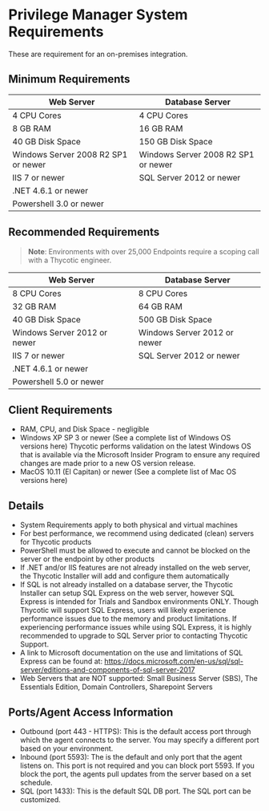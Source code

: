 [title]: # (Privilege Manager System Requirements)
[tags]: # (ports,on-premises)
[priority]: # (1501)
# Privilege Manager System Requirements

These are requirement for an on-premises integration.

## Minimum Requirements

| Web Server | Database Server |
| ----- | ----- |
| 4 CPU Cores | 4 CPU Cores |
| 8 GB RAM | 16 GB RAM |
| 40 GB Disk Space | 150 GB Disk Space |
| Windows Server 2008 R2 SP1 or newer | Windows Server 2008 R2 SP1 or newer |
| IIS 7 or newer | SQL Server 2012 or newer |
| .NET 4.6.1 or newer |  |
| Powershell 3.0 or newer |   |

## Recommended Requirements

>**Note**:
>Environments with over 25,000 Endpoints require a scoping call with a Thycotic engineer.

| Web Server | Database Server |
| ----- | ----- |
| 8 CPU Cores | 8 CPU Cores |
| 32 GB RAM | 64 GB RAM |
| 40 GB Disk Space | 500 GB Disk Space |
| Windows Server 2012 or newer | Windows Server 2012 or newer |
| IIS 7 or newer | SQL Server 2012 or newer |
| .NET 4.6.1 or newer | |  
| Powershell 5.0 or newer | |  

## Client Requirements

* RAM, CPU, and Disk Space - negligible
* Windows XP SP 3 or newer (See a complete list of Windows OS versions here)
  Thycotic performs validation on the latest Windows OS that is available via the Microsoft Insider Program to ensure any required changes are made prior to a new OS version release.
* MacOS 10.11 (El Capitan) or newer (See a complete list of Mac OS versions here)

## Details

* System Requirements apply to both physical and virtual machines
* For best performance, we recommend using dedicated (clean) servers for Thycotic products
* PowerShell must be allowed to execute and cannot be blocked on the server or the endpoint by other products
* If .NET and/or IIS features are not already installed on the web server, the Thycotic Installer will add and configure them automatically
* If SQL is not already installed on a database server, the Thycotic Installer can setup SQL Express on the web server, however SQL Express is intended for Trials and Sandbox environments ONLY. Though Thycotic will support SQL Express, users will likely experience performance issues due to the memory and product limitations. If experiencing performance issues while using SQL Express, it is highly recommended to upgrade to SQL Server prior to contacting Thycotic Support.
* A link to Microsoft documentation on the use and limitations of SQL Express can be found at: https://docs.microsoft.com/en-us/sql/sql-server/editions-and-components-of-sql-server-2017
* Web Servers that are NOT supported: Small Business Server (SBS), The Essentials Edition, Domain Controllers, Sharepoint Servers

## Ports/Agent Access Information

* Outbound (port 443 - HTTPS): This is the default access port through which the agent connects to the server. You may specify a different port based on your environment.
* Inbound (port 5593): The is the default and only port that the agent listens on. This port is not required and you can block port 5593. If you block the port, the agents pull updates from the server based on a set schedule.
* SQL (port 1433): This is the default SQL DB port. The SQL port can be customized.

<!--
For trial and POC environments (or production environments with less than 500 endpoints)	
Server requirements:  Windows Server (2012 or newer), can be used to host both IIS and SQL (SQL Express is acceptable for trial environments ONLY, but is NOT supported for troubleshooting assistance) [RAM = 16GB; CPU = 4 cores at 2.4GHz; Disk Space = 50GB]

Client specifications: [RAM = 50MB; CPU = Negligible; Disk Space = 15-30MB]

For production environments +500 endpoints	
Web Server requirements: Windows Server (2012 or newer) [Requirements range for 500-50,000 endpoints: RAM = 8-64GB; CPU = 4-8 cores at 2.4GHz; Disk Space = 10-40GB]

Database Server requirements: SQL Server 2008 SP2 or newer on a Windows Server 2012 or newer with a SQL database license installed (SQL Express is not recommended for Production environments) [Requirements range for 500-50,000 endpoints: RAM = 16-64GB; CPU = 4-8 cores at 2.4GHz; Disk Space = 150-500GB]

Windows endpoint requirements: Operating System must be Windows XP (>version 5.1) or newer. (See a complete list of Windows OS versions here); Required .NET 4.0 or higher installed 

Mac endpoint requirements: Operating System must be MacOS 10.11 (El Capitan) or newer. (See a complete list of Mac OS versions here)  

For detailed system requirements, please review this Thycotic Technical  Article: https://thycotic.force.com/support/s/article/System-Requirements-Privilege-Manager

Privilege Manager's estimated resource utilization on the endpoints	
Memory:

Core Agent Service uses between 30 and 60 MB
Application Control Service uses between 50 and 120 MB
If less resources are available on a computer the agent will use less memory.
CPU:

Core Agent 0.5% - Core Agent will poll the server periodically for policy updates. No impact on CPU performance
Application Control Service ranges from 0 to 5% CPU usage. It depends on how many processes are being launched. If no new processes are launched there is 0% CPU usage. When a new process spawns, there is a short spike of a couple hundred milliseconds of 5% CPU usage. If 1000’s of new processes are launched at the same time, the CPU spike will be higher and longer.
Start-up Times:

Negligible difference in boot-up time with our agent.
Service start-up time has been improved in v10.5.
-->